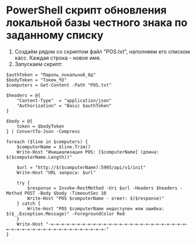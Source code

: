 # PowerShell скрипт обновления локальной базы честного знака по заданному списку
1) Создаём рядом со скриптом файл "POS.txt", наполняем его списком касс. Каждая строка - новое имя.
2) Запускаем скрипт:
```
$authToken = "Пароль_локальной_бд"
$bodyToken = "Токен_ЧЗ"
$computers = Get-Content -Path "POS.txt"

$headers = @{
    "Content-Type"  = "application/json"
    "Authorization" = "Basic $authToken"
}

$body = @{
    token = $bodyToken
} | ConvertTo-Json -Compress

foreach ($line in $computers) {
    $computerName = $line.Trim()
    Write-Host "Инициализация POS: [$computerName] (длина: $($computerName.Length))"

    $url = "http://$($computerName):5995/api/v1/init"
    Write-Host "URL запроса: $url"

    try {
        $response = Invoke-RestMethod -Uri $url -Headers $headers -Method POST -Body $body -TimeoutSec 10
        Write-Host "POS $computerName - ответ: $($response)"
    } catch {
        Write-Host "POS $computerName недоступен или ошибка: $($_.Exception.Message)" -ForegroundColor Red
    }
    Write-Host "-=-=-=-=-=-=-=-=-=-=-=-=-=-=-=-=-=-=-=-=-=-=-=-=-=-=-=-=-=-=-=-=-=-=-=-=-=-=-=-=-=-=-=-=-=-"
}
```
